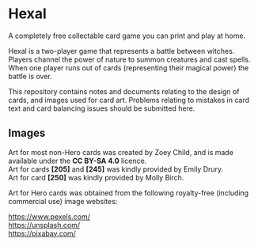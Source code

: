 # Hexal
A completely free collectable card game you can print and play at home.

Hexal is a two-player game that represents a battle between witches. Players channel the power of nature to summon creatures and cast spells. When one player runs out of cards (representing their magical power) the battle is over.

This repository contains notes and documents relating to the design of cards, and images used for card art. Problems relating to mistakes in card text and card balancing issues should be submitted here.

## Images

Art for most non-Hero cards was created by Zoey Child, and is made available under the **CC BY-SA 4.0** licence. \
Art for cards **[205]** and **[245]** was kindly provided by Emily Drury. \
Art for card **[250]** was kindly provided by Molly Birch.

Art for Hero cards was obtained from the following royalty-free (including commercial use) image websites:

https://www.pexels.com/ \
https://unsplash.com/ \
https://pixabay.com/
